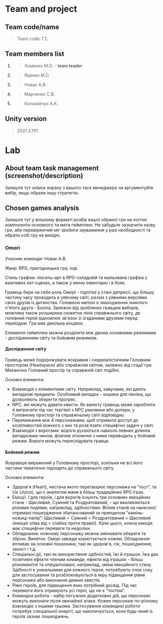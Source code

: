 # Team and project
## Team code/name
> Team code: Г2.

## Team members list
1. > Хоменко М.О. - **team leader**
2. > Яценко М.О.
3. > Новак А.В.
4. > Марченко С.В.
5. > Коломійчук А.К.

## Unity version
> 2021.3.11f1

# Lab
## About team task management (screenshot/description)
Залиште тут знімок екрану з вашого таск менеджера чи аргументуйте вибір, якщо обрали іншу стратегію.

## Chosen games analysis
Залиште тут у вільному форматі розбір вашої обраної гри на логічні компоненти основного та мета геймплею. Не забудьте зазначити назву гри, аби перевіряючий міг зробити зауваження у разі необхідності та обрати собі гру на вихідні.
### Omori
*Учасник команди:* Новак А.В.

Жанр: RPG, пригодницька гра, інді.

Стиль графіки: піксель-арт в RPG-складовій та мальована графіка у важливих кат-сценах, а також у меню інвентарю і в боях.

Гравець бере на себе роль Оморі - підлітка у стані депресії, що більшу частину часу проводить в уявному світі, разом з уявними версіями своїх друзів із дитинства. Головною метою є знаходження зниклого п'ятого друга - Безіла. Залежно від зроблених гравцем виборів, можлива також розширена сюжетна лінія справжнього світу, де головний герой відновлює зв'язок зі згаданими друзями перед переїздом. Гра має декілька кінцівок.

Елементи геймплею можна розділити між двома основними режимами - дослідженням світу та бойовим режимом.
#### Дослідження світу
Гравець може подорожувати яскравим і сюрреалістичним Головним простором (Headspace) або справжнім світом, залежно від стадії гри. Механічно Головний простір та справжній світ подібні.

Основні елементи:
- Взаємодія з елементами світу. Наприклад, кавунами, які дають випадкові предмети. Особливий випадок - кошики для пікніка, що дозволяють зберегти прогрес.
- NPC, які можуть давати квести. Як валюту гравець може заробляти й витрачати під час торгівлі з NPC раковини або долари, у Головному просторі та справжньому світі відповідно.
- Перемикання між 4 персонажами, щоб отримати доступ до особливостей кожного з них та розв'язати специфічні задачі у світі.
- Взаємодія з ворогами: вороги рухаються навколо певних ділянок випадковим чином, фізичне зіткнення з ними переводить у бойовий режим. Вороги можуть переслідувати гравця.
#### Бойовий режим
Яскравіше виражений у Головному просторі, оскільки не всі його частини тематично підходять до справжнього світу.

Основні елементи:
- Здоров'я (Heart), нестача якого перетворює персонажа на "тост", та сік (Juice), що є аналогом мани в більш традиційних RPG іграх.
- Емоції. І для героїв, і для ворогів існують три основних емоційних стани - Щасливий, Сумний та Роздратований, - що викликаються різними подіями, наприклад, здібностями. Вплив станів на нанесені/отримані пошкодження збалансований за принципом "камінь-ножиці-папір": Щасливий < Сумний < Роздратований < Щасливий (емоція зліва від < слабка проти правої). Крім цього, кожна емоція має специфічні переваги та недоліки.
- Обладнання: кожному персонажу можна змінювати обереги та зброю. Виняток: Оморі завжди користується ножем. Обладнання впливає на основні показники, такі як здоров'я, сік, пошкодження, захист і т.д.
- Спеціальні дії, такі як використання здібностей, їжі й іграшок. Їжа дає позитивні ефекти членам команди, ефекти від іграшок - більш різноманітні та спеціалізовані, наприклад, зміна емоційного стану. Здібності є унікальними для кожного героя, потребують очок соку для застосування та розблоковуються в міру підвищення рівня персонажа або виконання деяких квестів.
- Рівні героїв, для підвищення яких потрібний досвід. Під час перемоги його отримують усі герої, що не є "тостом".
- Командна робота - набір потужних додаткових дій, що персонажі можуть виконати після звичайної атаки. Кожен персонаж по-різному взаємодіє з іншими трьома. Застосування командної роботи потребує спеціальної енергії, що накопичується, коли будь-який із героїв зазнає пошкоджень.
